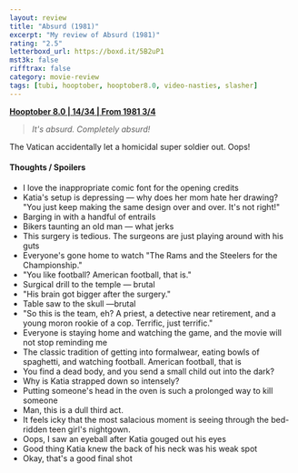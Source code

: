 ```yaml
---
layout: review
title: "Absurd (1981)"
excerpt: "My review of Absurd (1981)"
rating: "2.5"
letterboxd_url: https://boxd.it/5B2uP1
mst3k: false
rifftrax: false
category: movie-review
tags: [tubi, hooptober, hooptober8.0, video-nasties, slasher]
---
```


<b><a href="https://boxd.it/pOvfW/detail" title="Hooptober 8.0 | 14/34 | From 1981 3/4" target="_blank" rel="noopener">Hooptober 8.0 | 14/34 | From 1981 3/4</a></b>

<blockquote><i>It's absurd. Completely absurd!</i></blockquote>
The Vatican accidentally let a homicidal super soldier out. Oops!

#### Thoughts / Spoilers

- I love the inappropriate comic font for the opening credits
- Katia's setup is depressing — why does her mom hate her drawing? "You just keep making the same design over and over. It's not right!"
- Barging in with a handful of entrails
- Bikers taunting an old man — what jerks
- This surgery is tedious. The surgeons are just playing around with his guts
- Everyone's gone home to watch "The Rams and the Steelers for the Championship."
- "You like football? American football, that is."
- Surgical drill to the temple — brutal
- "His brain got bigger after the surgery."
- Table saw to the skull —brutal
- "So this is the team, eh? A priest, a detective near retirement, and a young moron rookie of a cop. Terrific, just terrific."
- Everyone is staying home and watching the game, and the movie will not stop reminding me
- The classic tradition of getting into formalwear, eating bowls of spaghetti, and watching football. American football, that is
- You find a dead body, and you send a small child out into the dark?
- Why is Katia strapped down so intensely?
- Putting someone's head in the oven is such a prolonged way to kill someone
- Man, this is a dull third act.
- It feels icky that the most salacious moment is seeing through the bed-ridden teen girl's nightgown.
- Oops, I saw an eyeball after Katia gouged out his eyes
- Good thing Katia knew the back of his neck was his weak spot
- Okay, that's a good final shot
